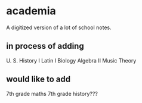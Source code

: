 # academia
A digitized version of a lot of school notes.
## in process of adding
U. S. History I
Latin I
Biology
Algebra II
Music Theory

## would like to add
7th grade maths
7th grade history???
